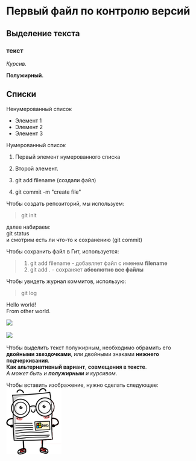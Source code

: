 # Первый файл по контролю версий
## Выделение текста
### текст  


*Курсив.*

**Полужирный.**

## Списки

Ненумерованный список
* Элемент 1 
* Элемент 2 
* Элемент 3 


Нумерованный список
1. Первый элемент нумерованного списка
2. Второй элемент. 


1. git add filename (создали файл)
2. git commit -m "create file"

Чтобы создать репозиторий, мы используем:  
>git init  

далее набираем:  
git status  
и смотрим есть ли что-то к сохранению (git commit)  

Чтобы сохранить файл в Гит, используется:  
> 1. git add filename - добавляет файл с именем **filename**  
>2. git add .  - сохраняет **абсолютно все файлы**  

Чтобы увидеть журнал коммитов, использую:  
> git log  


Hello world!  
From other world.  



![](//GIT_education/image.png)  

![](//GIT_education/DSC_0758.jpg)  



Чтобы выделить текст полужирным, необходимо обрамить его **двойными звездочками**, или двойными знаками __нижнего подчеркивания__.  
**Как альтернативный вариант**, __совмещения в тексте__.  
_А может быть и **полужирным** и курсивом_.  




Чтобы вставить изображение, нужно сделать следующее: 
![Привет квадратиш](image.png) 